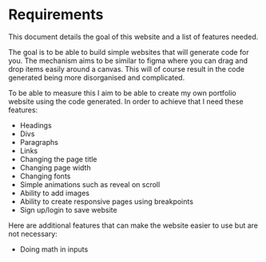 # Requirements

This document details the goal of this website and a list of features needed.

The goal is to be able to build simple websites that will generate code for you. The mechanism aims to be similar to figma where you can drag and drop items easily around a canvas. This will of course result in the code generated being more disorganised and complicated.

To be able to measure this I aim to be able to create my own portfolio website using the code generated. In order to achieve that I need these features:

- Headings
- Divs
- Paragraphs
- Links
- Changing the page title
- Changing page width
- Changing fonts
- Simple animations such as reveal on scroll
- Ability to add images
- Ability to create responsive pages using breakpoints
- Sign up/login to save website

Here are additional features that can make the website easier to use but are not necessary:

- Doing math in inputs